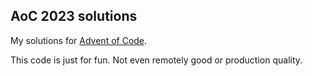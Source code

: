 ## AoC 2023 solutions

My solutions for [Advent of Code](https://adventofcode.com/).

This code is just for fun. Not even remotely good or production quality.
